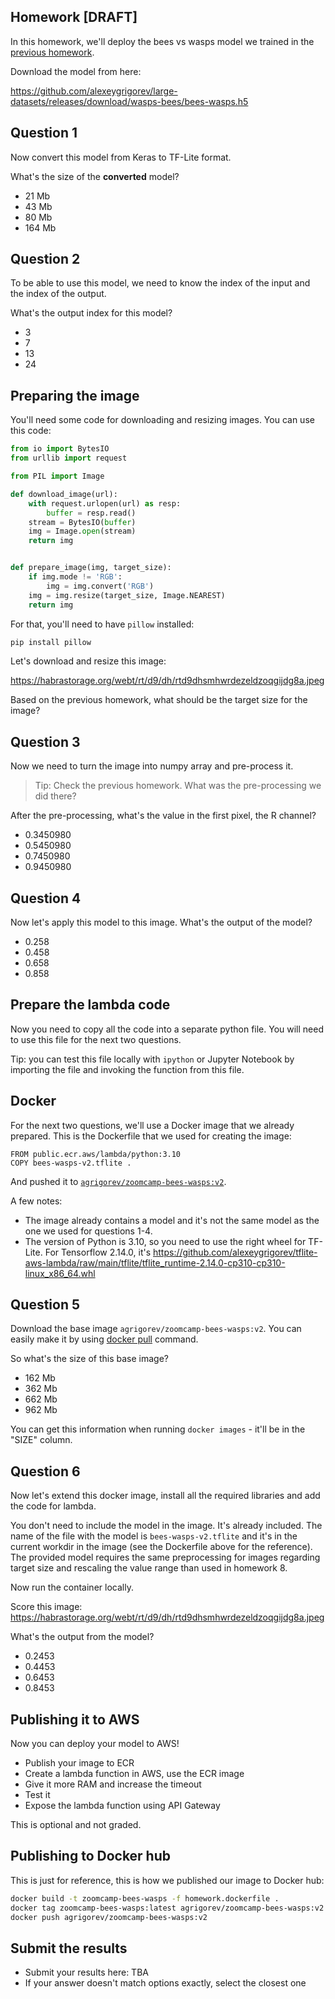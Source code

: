 ## Homework [DRAFT]

In this homework, we'll deploy the bees vs wasps model we trained in the 
[previous homework](../08-deep-learning/homework.md).

Download the model from here: 

https://github.com/alexeygrigorev/large-datasets/releases/download/wasps-bees/bees-wasps.h5



## Question 1

Now convert this model from Keras to TF-Lite format.

What's the size of the **converted** model?

* 21 Mb
* 43 Mb
* 80 Mb
* 164 Mb


## Question 2

To be able to use this model, we need to know the index of the input and 
the index of the output. 

What's the output index for this model?

* 3
* 7
* 13
* 24


## Preparing the image

You'll need some code for downloading and resizing images. You can use 
this code:

```python
from io import BytesIO
from urllib import request

from PIL import Image

def download_image(url):
    with request.urlopen(url) as resp:
        buffer = resp.read()
    stream = BytesIO(buffer)
    img = Image.open(stream)
    return img


def prepare_image(img, target_size):
    if img.mode != 'RGB':
        img = img.convert('RGB')
    img = img.resize(target_size, Image.NEAREST)
    return img
```

For that, you'll need to have `pillow` installed:

```bash
pip install pillow
```

Let's download and resize this image: 

https://habrastorage.org/webt/rt/d9/dh/rtd9dhsmhwrdezeldzoqgijdg8a.jpeg

Based on the previous homework, what should be the target size for the image?


## Question 3

Now we need to turn the image into numpy array and pre-process it. 

> Tip: Check the previous homework. What was the pre-processing 
> we did there?

After the pre-processing, what's the value in the first pixel, the R channel?

* 0.3450980
* 0.5450980
* 0.7450980
* 0.9450980



## Question 4

Now let's apply this model to this image. What's the output of the model?

* 0.258
* 0.458
* 0.658
* 0.858


## Prepare the lambda code 

Now you need to copy all the code into a separate python file. You will 
need to use this file for the next two questions.

Tip: you can test this file locally with `ipython` or Jupyter Notebook 
by importing the file and invoking the function from this file.  


## Docker 

For the next two questions, we'll use a Docker image that we already 
prepared. This is the Dockerfile that we used for creating the image:

```docker
FROM public.ecr.aws/lambda/python:3.10
COPY bees-wasps-v2.tflite .
```

And pushed it to [`agrigorev/zoomcamp-bees-wasps:v2`](https://hub.docker.com/r/agrigorev/zoomcamp-bees-wasps/tags).

A few notes:

* The image already contains a model and it's not the same model
  as the one we used for questions 1-4.
* The version of Python is 3.10, so you need to use the right wheel for 
  TF-Lite. For Tensorflow 2.14.0, it's https://github.com/alexeygrigorev/tflite-aws-lambda/raw/main/tflite/tflite_runtime-2.14.0-cp310-cp310-linux_x86_64.whl


## Question 5

Download the base image `agrigorev/zoomcamp-bees-wasps:v2`. You can easily make it by using [docker pull](https://docs.docker.com/engine/reference/commandline/pull/) command.

So what's the size of this base image?

* 162 Mb
* 362 Mb
* 662 Mb
* 962 Mb

You can get this information when running `docker images` - it'll be in the "SIZE" column.


## Question 6

Now let's extend this docker image, install all the required libraries
and add the code for lambda.

You don't need to include the model in the image. It's already included. 
The name of the file with the model is `bees-wasps-v2.tflite` and it's 
in the current workdir in the image (see the Dockerfile above for the 
reference). 
The provided model requires the same preprocessing for images regarding target size and rescaling the value range than used in homework 8.

Now run the container locally.

Score this image: https://habrastorage.org/webt/rt/d9/dh/rtd9dhsmhwrdezeldzoqgijdg8a.jpeg

What's the output from the model?

* 0.2453
* 0.4453
* 0.6453
* 0.8453


## Publishing it to AWS

Now you can deploy your model to AWS!

* Publish your image to ECR
* Create a lambda function in AWS, use the ECR image
* Give it more RAM and increase the timeout 
* Test it
* Expose the lambda function using API Gateway

This is optional and not graded.


## Publishing to Docker hub

This is just for reference, this is how we published our image to Docker hub:

```bash
docker build -t zoomcamp-bees-wasps -f homework.dockerfile .
docker tag zoomcamp-bees-wasps:latest agrigorev/zoomcamp-bees-wasps:v2
docker push agrigorev/zoomcamp-bees-wasps:v2
```

## Submit the results

* Submit your results here: TBA
* If your answer doesn't match options exactly, select the closest one
